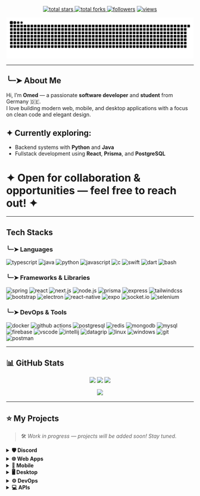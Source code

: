 <p align="center">
  <a href="https://github.com/medc-0?tab=repositories&sort=stargazers">
    <img alt="total stars" title="Total stars on GitHub" src="https://custom-icon-badges.herokuapp.com/badge/dynamic/json?logo=star&host=formatted-dynamic-badges.herokuapp.com&formatter=metric&style=for-the-badge&color=55960c&labelColor=488207&label=stars&query=$.stars&url=https://api.github-star-counter.workers.dev/user/medc-0"/>
  </a>
  <a href="https://github.com/medc-0?tab=repositories&sort=stargazers">
    <img alt="total forks" title="Total forks on GitHub" src="https://custom-icon-badges.herokuapp.com/badge/dynamic/json?logo=fork&host=formatted-dynamic-badges.herokuapp.com&formatter=metric&style=for-the-badge&color=ff0013&labelColor=ae1206&label=forks&query=$.forks&url=https://api.github-star-counter.workers.dev/user/medc-0"/>
  </a>
  <a href="https://github.com/medc-0?tab=followers">
    <img alt="followers" title="Follow me on Github" src="https://custom-icon-badges.herokuapp.com/github/followers/medc-0?color=236ad3&labelColor=1155ba&style=for-the-badge&logo=person-add&label=Follow&logoColor=white"/></a>
  <a href="https://github.com/medc-0/Simple-View-Counter">
    <img alt="views" title="GitHub profile views" src="https://komarev.com/ghpvc/?username=medc-0&style=for-the-badge&color=lightgrey"/>
  </a>
</p>

![snake animation](https://raw.githubusercontent.com/medc-0/medc-0/output/github-contribution-grid-snake-dark.svg)

---

## ╰┈➤ About Me

Hi, I’m **Omed** — a passionate **software developer** and **student** from Germany 🇩🇪.  
I love building modern web, mobile, and desktop applications with a focus on clean code and elegant design.

## ✦ Currently exploring:
- Backend systems with **Python** and **Java**  
- Fullstack development using **React**, **Prisma**, and **PostgreSQL**

 # ✦ Open for collaboration & opportunities — feel free to reach out! ✦

---

## Tech Stacks

### ╰┈➤ Languages
![typescript](https://img.shields.io/badge/typescript-black?style=flat-square&logo=typescript)
![java](https://custom-icon-badges.herokuapp.com/badge/java-black.svg?logo=java&logoColor=white&style=flat-square)
![python](https://img.shields.io/badge/python-black?style=flat-square&logo=python)
![javascript](https://img.shields.io/badge/javascript-black?style=flat-square&logo=javascript)
![c](https://img.shields.io/badge/c-black?style=flat-square&logo=c)
![swift](https://img.shields.io/badge/swift-black?style=flat-square&logo=swift)
![dart](https://img.shields.io/badge/dart-black?style=flat-square&logo=dart)
![bash](https://img.shields.io/badge/bash-black?style=flat-square&logo=gnu-bash)

### ╰┈➤ Frameworks & Libraries
![spring](https://img.shields.io/badge/spring-black?style=flat-square&logo=spring)
![react](https://img.shields.io/badge/react-black?style=flat-square&logo=react)
![next.js](https://img.shields.io/badge/next.js-black?style=flat-square&logo=next.js)
![node.js](https://img.shields.io/badge/node.js-black?style=flat-square&logo=node.js)
![prisma](https://img.shields.io/badge/prisma-black?style=flat-square&logo=prisma)
![express](https://img.shields.io/badge/express-black?style=flat-square&logo=express)
![tailwindcss](https://img.shields.io/badge/tailwindcss-black?style=flat-square&logo=tailwindcss)
![bootstrap](https://img.shields.io/badge/bootstrap-black?style=flat-square&logo=bootstrap)
![electron](https://img.shields.io/badge/electron-black?style=flat-square&logo=electron)
![react-native](https://img.shields.io/badge/react_native-black?style=flat-square&logo=react)
![expo](https://img.shields.io/badge/expo-black?style=flat-square&logo=expo)
![socket.io](https://custom-icon-badges.herokuapp.com/badge/socketio-black.svg?logo=socketio&logoColor=white&style=flat-square)
![selenium](https://img.shields.io/badge/selenium-black?style=flat-square&logo=selenium)

### ╰┈➤ DevOps & Tools
![docker](https://img.shields.io/badge/docker-black?style=flat-square&logo=docker)
![github actions](https://img.shields.io/badge/github_actions-black?style=flat-square&logo=github-actions)
![postgresql](https://img.shields.io/badge/postgresql-black?style=flat-square&logo=postgresql)
![redis](https://img.shields.io/badge/redis-black?style=flat-square&logo=redis)
![mongodb](https://img.shields.io/badge/mongodb-black?style=flat-square&logo=mongodb)
![mysql](https://img.shields.io/badge/mysql-black?style=flat-square&logo=mysql)
![firebase](https://img.shields.io/badge/firebase-black?style=flat-square&logo=firebase)
![vscode](https://custom-icon-badges.herokuapp.com/badge/vscode-black.svg?logo=visual-studio-code&logoColor=007ACC&style=flat-square)
![intellij](https://img.shields.io/badge/intellij-black?style=flat-square&logo=intellij-idea)
![datagrip](https://img.shields.io/badge/datagrip-black?style=flat-square&logo=datagrip)
![linux](https://img.shields.io/badge/linux-black?style=flat-square&logo=linux)
![windows](https://custom-icon-badges.herokuapp.com/badge/windows-black.svg?logo=windows&logoColor=0078D6&style=flat-square)
![git](https://img.shields.io/badge/git-black?style=flat-square&logo=git)
![postman](https://img.shields.io/badge/postman-black?style=flat-square&logo=postman)

---

## 📊 GitHub Stats

<p align="center">
    <img height="120px" src="https://github-readme-streak-stats.herokuapp.com/?user=medc-0&theme=dark" />
    <img height="120px" src="https://github-readme-stats.vercel.app/api?username=medc-0&hide_title=true&hide_border=true&show_icons=true&include_all_commits=true&count_private=true&line_height=21&hide_rank=true&icon_color=fa8b00&theme=dark" />
    <img height="120px" src="https://github-readme-stats.vercel.app/api/top-langs/?username=medc-0&hide=html&hide_title=true&hide_border=true&layout=compact&langs_count=8&theme=dark" />
</p>

<p align="center">
  <img src="https://github-profile-trophy.vercel.app/?username=medc-0&theme=onedark&column=-1&margin-w=10" />
</p>

---

## ⭐ My Projects

> 🛠️ *Work in progress — projects will be added soon! Stay tuned.*
<!-- Project Summmary -->
<details>
  <summary><b>🛡️ Discord</b></summary>
  <p align="center">Coming soon...</p>
</details>

<details>
  <summary><b>🌐 Web Apps</b></summary>
  <p align="center">Coming soon...</p>
</details>

<details>
  <summary><b>📱 Mobile</b></summary>
  <p align="center">Coming soon...</p>
</details>

<details>
  <summary><b>🖥️ Desktop</b></summary>
  <p align="center">Coming soon...</p>
</details>

<details>
  <summary><b>⚙️ DevOps</b></summary>
  <p align="center">Coming soon...</p>
</details>

<details>
  <summary><b>💻 APIs</b></summary>
  <p align="center">Coming soon...</p>
</details>
